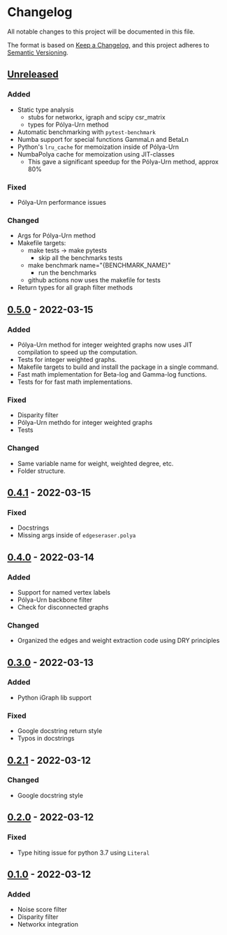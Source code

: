 # Changelog
All notable changes to this project will be documented in this file.

The format is based on [Keep a Changelog](https://keepachangelog.com/en/1.0.0/), and this project adheres to [Semantic Versioning](https://semver.org/spec/v2.0.0.html).


## [Unreleased]
### Added
- Static type analysis
  - stubs for networkx, igraph and scipy csr_matrix
  - types for Pólya-Urn method
- Automatic benchmarking with `pytest-benchmark`
- Numba support for special functions GammaLn and BetaLn
- Python's `lru_cache` for memoization inside of Pólya-Urn
- NumbaPolya cache for memoization using JIT-classes
  - This gave a significant speedup for the Pólya-Urn method, approx 80%

### Fixed

- Pólya-Urn performance issues
### Changed
-   Args for Pólya-Urn method
-   Makefile targets:
    -   make tests -> make pytests
        -   skip all the benchmarks tests
    -   make benchmark name="{BENCHMARK_NAME}"
        -   run the benchmarks
    - github actions now uses the makefile for tests
-   Return types for all graph filter methods
## [0.5.0] - 2022-03-15
### Added
- Pólya-Urn method for integer weighted graphs now uses JIT compilation to
    speed up the computation.
- Tests for integer weighted graphs.
- Makefile targets to build and install the package in a single command.
- Fast math implementation for Beta-log and Gamma-log functions.
- Tests for for fast math implementations.

### Fixed
- Disparity filter
- Pólya-Urn methdo for integer weighted graphs
- Tests

### Changed
- Same variable name for weight, weighted degree, etc.
- Folder structure.

## [0.4.1] - 2022-03-15
### Fixed
- Docstrings
- Missing args inside of `edgeseraser.polya`

## [0.4.0] - 2022-03-14
### Added
- Support for named vertex labels
- Pólya-Urn backbone filter
- Check for disconnected graphs

### Changed
- Organized the edges and weight extraction code using DRY principles

## [0.3.0] - 2022-03-13
### Added
- Python iGraph lib support

### Fixed
- Google docstring return style
- Typos in docstrings

## [0.2.1] - 2022-03-12
### Changed
- Google docstring style

## [0.2.0] - 2022-03-12
### Fixed
- Type hiting issue for python 3.7 using `Literal`

## [0.1.0] - 2022-03-12
### Added
- Noise score filter
- Disparity filter
- Networkx integration

[Unreleased]: https://github.com/devmessias/edgeseraser/compare/0.5.0...master
[0.5.0]: https://github.com/devmessias/edgeseraser/compare/0.4.1...0.5.0
[0.4.1]: https://github.com/devmessias/edgeseraser/compare/0.4.0...0.4.1
[0.4.0]: https://github.com/devmessias/edgeseraser/compare/0.3.0...0.4.0
[0.3.0]: https://github.com/devmessias/edgeseraser/compare/0.2.1...0.3.0
[0.2.1]: https://github.com/devmessias/edgeseraser/compare/0.2.0...0.2.1
[0.2.0]: https://github.com/devmessias/edgeseraser/compare/0.1.0...0.2.0
[0.1.0]: https://github.com/devmessias/edgeserase/releases/tag/v0.1.0

